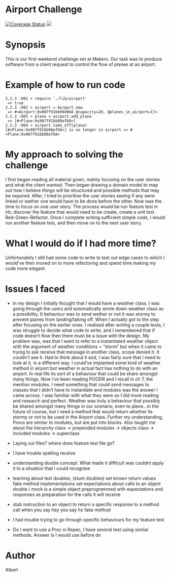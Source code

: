Airport Challenge
=================
<a href='https://coveralls.io/github/ayanit1/airport_challenge?branch=master'><img src='https://coveralls.io/repos/github/ayanit1/airport_challenge/badge.svg?branch=master' alt='Coverage Status' /></a> <a href="https://travis-ci.org/ayanit1/airport_challenge"><img src="https://travis-ci.org/ayanit1/airport_challenge.svg?branch=master"></a>

Synopsis
========
This is our first weekend challenge set at Makers. Our task was to produce software from a client request to control the flow of planes at an airport. 

Example of how to run code
==========================
```
2.2.3 :001 > require './lib/airport'
 => true
2.2.3 :002 > airport = Airport.new
 => #<Airport:0x007f91bb09d0b8 @capacity=20, @planes_in_airport=[]>
2.2.3 :003 > plane = airport.add_plane
 => [#<Plane:0x007f91bb08efb8>]
2.2.3 :004 > airport.take_off(plane)
[#<Plane:0x007f91bb08efb8>] is no longer in airport => #<Plane:0x007f91bb08efb8>
```
My approach to solving the challenge
====================================
I first began reading all material given, mainly focusing on the user stories and what the client wanted. Then began drawing a domain model to map out how I believe things will be structured and possible methods that may be required. After, I tried to prioritise the user stories seeing if any were linked or wether one would have to be done before the other. Now was the time to focus on one user story. The process would be run feature test in irb, discover the feature that would need to be create, create a unit test. Red-Green-Refactor. Once I complete writing sufficient simple code, I would run another feature test, and then move on to the next user story. 

What I would do if I had more time?
===================================
Unfortunately I still had some code to write to test out edge cases to which I would’ve then moved on to more refactoring and spend time making my code more elegant.

Issues I faced
==============
- In my design I initially thought that I would have a weather class. I was going through the users and automatically wrote down weather class as a possibility. It behaviour was to send wether or not it was stormy to prevent planes from landing/taking off. When I actually got to the step after focusing on the earlier ones. I realised after writing a couple tests, I was struggle to decide what code to write, and I remembered that if code doesn’t flow then there must be a issue with the design. My problem was, was that I want to refer to a instantiated weather object with the argument  of weather conditions = “storm” but when it came to trying to ask receive that message in another class, scope denied it. It couldn’t see it. Had to think about it and, I was fairly sure that I need to look at it, in a different way. I could’ve implanted some kind of weather method in airport but weather in actual fact has nothing to do with an airport. In real life its sort of a behaviour that could be share amongst many things. Now i’ve been reading POODR and I recall in ch 7, the mention modules. I need something that could send messages to classes that I didn’t have to instantiate and modules was the answer I came across. I was familiar with what they were so I did more reading and research and perfect. Weather was truly a behaviour that possibly be shared amongst many things in our scenario, even to plane…in the future of course, but I need a method that would return whether its stormy or not to be used in the Airport class. Further my understanding, Procs are similar to modules, but are put into blocks. Also taught me about the hierarchy class -> prepended modules -> objects class -> included modules -> superclass 

- Laying out files? where does feature test file go?

- I have trouble spelling receive

- understanding double concept. What made it difficult was couldnt apply it to a situation that i could recognise 
- learning about test doubles, (stunt doubles)
set known return values
fake method implementations
set expectations about calls to an object
double / mock is a simple object preprogrammed with expectations and responses as preparation for the calls it will receive
- stub instruction to an object to return a specific response to a method call
when you say hey you say ho 
fake method

- I had trouble trying to go through specific behaviours for my feature test

- Do I want to use a Proc in Rspec, I have several test using similar methods. Answer is I would use before do


Author
======
Albert 

